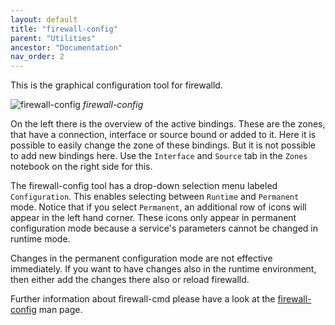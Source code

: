 ```yaml
---
layout: default
title: "firewall-config"
parent: "Utilities"
ancestor: "Documentation"
nav_order: 2
---
```


This is the graphical configuration tool for firewalld.

![firewall-config](https://raw.githubusercontent.com/firewalld/firewalld/master/doc/firewall-config.png "firewall-config")
*firewall-config*

On the left there is the overview of the active bindings. These are the zones, that have a connection, interface or source bound or added to it. Here it is possible to easily change the zone of these bindings. But it is not possible to add new bindings here. Use the `Interface` and `Source` tab in the `Zones` notebook on the right side for this.

The firewall-config tool has a drop-down selection menu labeled `Configuration`. This enables selecting between `Runtime` and `Permanent` mode. Notice that if you select `Permanent`, an additional row of icons will appear in the left hand corner. These icons only appear in permanent configuration mode because a service's parameters cannot be changed in runtime mode.

Changes in the permanent configuration mode are not effective immediately. If you want to have changes also in the runtime environment, then either add the changes there also or reload firewalld.

Further information about firewall-cmd please have a look at the [firewall-config](../man-pages/firewall-config.html) man page.
